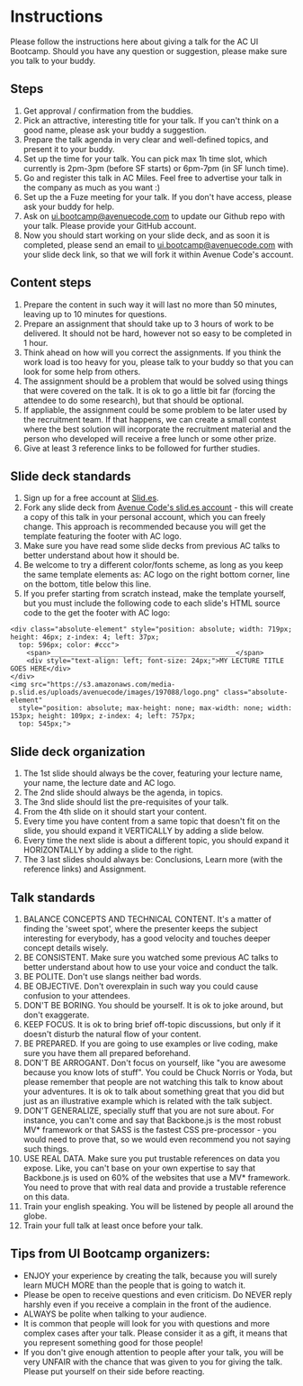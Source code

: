# Instructions

Please follow the instructions here about giving a talk for the AC UI Bootcamp. Should you have any question or suggestion, please make sure you talk to your buddy.

## Steps

1. Get approval / confirmation from the buddies.
1. Pick an attractive, interesting title for your talk. If you can't think on a good name, please ask your buddy a suggestion.
1. Prepare the talk agenda in very clear and well-defined topics, and present it to your buddy.
1. Set up the time for your talk. You can pick max 1h time slot, which currently is 2pm-3pm (before SF starts) or 6pm-7pm (in SF lunch time).
1. Go and register this talk in AC Miles. Feel free to advertise your talk in the company as much as you want :)
1. Set up the a Fuze meeting for your talk. If you don't have access, please ask your buddy for help.
1. Ask on [ui.bootcamp@avenuecode.com](mailto:ui.bootcamp@avenuecode.com) to update our Github repo with your talk. Please provide your GitHub account.
1. Now you should start working on your slide deck, and as soon it is completed, please send an email to [ui.bootcamp@avenuecode.com](mailto:ui.bootcamp@avenuecode.com) with your slide deck link, so that we will fork it within Avenue Code's account.

## Content steps

1. Prepare the content in such way it will last no more than 50 minutes, leaving up to 10 minutes for questions.
1. Prepare an assignment that should take up to 3 hours of work to be delivered. It should not be hard, however not so easy to be completed in 1 hour.
1. Think ahead on how will you correct the assignments. If you think the work load is too heavy for you, please talk to your buddy so that you can look for some help from others.
1. The assignment should be a problem that would be solved using things that were covered on the talk. It is ok to go a little bit far (forcing the attendee to do some research), but that should be optional.
1. If appliable, the assignment could be some problem to be later used by the recruitment team. If that happens, we can create a small contest where the best solution will incorporate the recruitment material and the person who developed will receive a free lunch or some other prize.
1. Give at least 3 reference links to be followed for further studies.

## Slide deck standards

1. Sign up for a free account at [Slid.es](http://slid.es).
1. Fork any slide deck from [Avenue Code's slid.es account](https://slid.es/avenuecode) - this will create a copy of this talk in your personal account, which you can freely change. This approach is recommended because you will get the template featuring the footer with AC logo.
1. Make sure you have read some slide decks from previous AC talks to better understand about how it should be.
1. Be welcome to try a different color/fonts scheme, as long as you keep the same template elements as: AC logo on the right bottom corner, line on the bottom, title below this line.
1. If you prefer starting from scratch instead, make the template yourself, but you must include the following code to each slide's HTML source code to the get the footer with AC logo:

```
<div class="absolute-element" style="position: absolute; width: 719px; height: 46px; z-index: 4; left: 37px; 
  top: 596px; color: #ccc">
    <span>______________________________________________</span>
    <div style="text-align: left; font-size: 24px;">MY LECTURE TITLE GOES HERE</div>
</div>
<img src="https://s3.amazonaws.com/media-p.slid.es/uploads/avenuecode/images/197088/logo.png" class="absolute-element"
  style="position: absolute; max-height: none; max-width: none; width: 153px; height: 109px; z-index: 4; left: 757px; 
  top: 545px;">
```

## Slide deck organization

1. The 1st slide should always be the cover, featuring your lecture name, your name, the lecture date and AC logo.
1. The 2nd slide should always be the agenda, in topics.
1. The 3nd slide should list the pre-requisites of your talk.
1. From the 4th slide on it should start your content.
1. Every time you have content from a same topic that doesn't fit on the slide, you should expand it VERTICALLY by adding a slide below.
1. Every time the next slide is about a different topic, you should expand it HORIZONTALLY by adding a slide to the right.
1. The 3 last slides should always be: Conclusions, Learn more (with the reference links) and Assignment.

## Talk standards

1. BALANCE CONCEPTS AND TECHNICAL CONTENT. It's a matter of finding the 'sweet spot', where the presenter keeps the subject interesting for everybody, has a good velocity and touches deeper concept details wisely.
1. BE CONSISTENT. Make sure you watched some previous AC talks to better understand about how to use your voice and conduct the talk.
1. BE POLITE. Don't use slangs neither bad words.
1. BE OBJECTIVE. Don't overexplain in such way you could cause confusion to your attendees. 
1. DON'T BE BORING. You should be yourself. It is ok to joke around, but don't exaggerate.
1. KEEP FOCUS. It is ok to bring brief off-topic discussions, but only if it doesn't disturb the natural flow of your content.
1. BE PREPARED. If you are going to use examples or live coding, make sure you have them all prepared beforehand.
1. DON'T BE ARROGANT. Don't focus on yourself, like "you are awesome because you know lots of stuff". You could be Chuck Norris or Yoda, but please remember that people are not watching this talk to know about your adventures. It is ok to talk about something great that you did but just as an illustrative example which is related with the talk subject.
1. DON'T GENERALIZE, specially stuff that you are not sure about. For instance, you can't come and say that Backbone.js is the most robust MV* framework or that SASS is the fastest CSS pre-processor - you would need to prove that, so we would even recommend you not saying such things.
1. USE REAL DATA. Make sure you put trustable references on data you expose. Like, you can't base on your own expertise to say that Backbone.js is used on 60% of the websites that use a MV* framework. You need to prove that with real data and provide a trustable reference on this data.
1. Train your english speaking. You will be listened by people all around the globe.
1. Train your full talk at least once before your talk.

## Tips from UI Bootcamp organizers:

* ENJOY your experience by creating the talk, because you will surely learn MUCH MORE than the people that is going to watch it.
* Please be open to receive questions and even criticism. Do NEVER reply harshly even if you receive a complain in the front of the audience. 
* ALWAYS be polite when talking to your audience.
* It is common that people will look for you with questions and more complex cases after your talk. Please consider it as a gift, it means that you represent something good for those people! 
* If you don't give enough attention to people after your talk, you will be very UNFAIR with the chance that was given to you for giving the talk. Please put yourself on their side before reacting.
